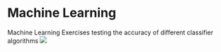 # Machine Learning
Machine Learning Exercises testing the accuracy of different classifier algorithms
![](https://th.bing.com/th/id/OIP.AWu5deiU_8m76zpcecl1ogHaE8?pid=ImgDet&rs=1)
